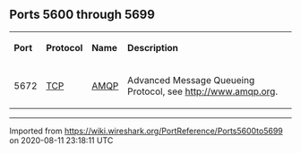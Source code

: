 ## Ports 5600 through 5699

<div>

<table>
<tbody>
<tr class="odd">
<td><p><strong>Port</strong></p></td>
<td><p><strong>Protocol</strong></p></td>
<td><p><strong>Name</strong></p></td>
<td><p><strong>Description</strong></p></td>
</tr>
<tr class="even">
<td><p><span id="A5672" class="anchor"></span> 5672</p></td>
<td><p><a href="/TCP">TCP</a></p></td>
<td><p><a href="/AMQP">AMQP</a></p></td>
<td><p>Advanced Message Queueing Protocol, see <a href="http://www.amqp.org" class="http">http://www.amqp.org</a>.</p></td>
</tr>
</tbody>
</table>

</div>

---

Imported from https://wiki.wireshark.org/PortReference/Ports5600to5699 on 2020-08-11 23:18:11 UTC
